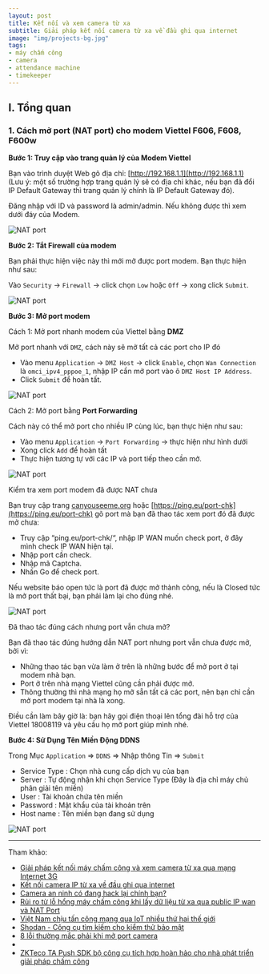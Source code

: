 ```yaml
---
layout: post
title: Kết nối và xem camera từ xa
subtitle: Giải pháp kết nối camera từ xa về đầu ghi qua internet
image: "img/projects-bg.jpg"
tags:
- máy chấm công
- camera
- attendance machine
- timekeeper
---
```



## I. Tổng quan

### 1. Cách mở port (NAT port) cho modem Viettel F606, F608, F600w

**Bước 1: Truy cập vào trang quản lý của Modem Viettel**

Bạn vào trình duyệt Web gõ địa chỉ: [http://192.168.1.1](http://192.168.1.1) (Lưu ý: một số trường hợp trang quản lý sẽ có địa chỉ khác, nếu bạn đã đổi IP Default Gateway thì trang quản lý chính là IP Default Gateway đó).

Đăng nhập với ID và password là admin/admin. Nếu không được thì xem dưới đáy của Modem.

![NAT port](https://boxxv.github.io/img/timekeeper/login.png "NAT port")


**Bước 2: Tắt Firewall của modem**

Bạn phải thực hiện việc này thì mới mở được port modem. Bạn thực hiện như sau:

Vào `Security` -> `Firewall` -> click chọn `Low` hoặc `Off` -> xong click `Submit`.

![NAT port](https://boxxv.github.io/img/timekeeper/firewall.png "NAT port")


**Bước 3: Mở port modem**

Cách 1: Mở port nhanh modem của Viettel bằng **DMZ**

Mở port nhanh với `DMZ`, cách này sẽ mở tất cả các port cho IP đó

- Vào menu `Application` -> `DMZ Host` -> click `Enable`, chọn `Wan Connection` là `omci_ipv4_pppoe_1`, nhập IP cần mở port vào ô `DMZ Host IP Address`.
- Click `Submit` để hoàn tất.

![NAT port](https://boxxv.github.io/img/timekeeper/huong-dan-mo-port-modem-viettel-h606-h608-h600w-2.jpg "NAT port")


Cách 2: Mở port bằng **Port Forwarding**

Cách này có thể mở port cho nhiều IP cùng lúc, bạn thực hiện như sau:

- Vào menu `Application` -> `Port Forwarding` -> thực hiện như hình dưới
- Xong click `Add` để hoàn tất
- Thực hiện tương tự với các IP và port tiếp theo cần mở.

![NAT port](https://boxxv.github.io/img/timekeeper/huong-dan-mo-port-modem-viettel-h606-h608-h600w-3.jpg "NAT port")


Kiểm tra xem port modem đã được NAT chưa

Bạn truy cập trang [canyouseeme.org](https://canyouseeme.org) hoặc [https://ping.eu/port-chk](https://ping.eu/port-chk) gõ port mà bạn đã thao tác xem port đó đã được mở chưa:

- Truy cập “ping.eu/port-chk/“, nhập IP WAN muốn check port, ở đây mình check IP WAN hiện tại.
- Nhập port cần check.
- Nhập mã Captcha.
- Nhấn Go để check port.

Nếu website báo open tức là port đã được mở thành công, nếu là Closed tức là mở port thất bại, bạn phải làm lại cho đúng nhé.

![NAT port](https://boxxv.github.io/img/timekeeper/check-port-da-open-chua.jpg "NAT port")


Đã thao tác đúng cách nhưng port vẫn chưa mở?

Bạn đã thao tác đúng hướng dẫn NAT port nhưng port vẫn chưa được mở, bởi vì:
- Những thao tác bạn vừa làm ở trên là những bước để mở port ở tại modem nhà bạn.
- Port ở trên nhà mạng Viettel cũng cần phải được mở.
- Thông thường thì nhà mạng họ mở sẵn tất cả các port, nên bạn chỉ cần mở port modem tại nhà là xong.

Điều cần làm bây giờ là: bạn hãy gọi điện thoại lên tổng đài hỗ trợ của Viettel 18008119 và yêu cầu họ mở port giúp mình nhé.


**Bước 4: Sử Dụng Tên Miền Động DDNS**

Trong Mục `Application` => `DDNS` => Nhập thông Tin => `Submit`

- Service Type : Chọn nhà cung cấp dịch vụ của bạn
- Server : Tự động nhận khi chọn Service Type (Đây là địa chỉ máy chủ phân giải tên miền)
- User : Tài khoản chứa tên miền
- Password : Mật khẩu của tài khoản trên
- Host name : Tên miền bạn đang sử dụng

![NAT port](https://boxxv.github.io/img/timekeeper/8a.jpg "NAT port")


-----
Tham khảo:

- [Giải pháp kết nối máy chấm công và xem camera từ xa qua mạng Internet 3G](https://dienmayvanphong.com/giai-phap-ket-noi-may-cham-cong-va-xem-camera-tu-xa-qua-mang-internet-3g/)
- [Kết nối camera IP từ xa về đầu ghi qua internet](https://youtu.be/gmePuIZLsbg)
- [Camera an ninh có đang hack lại chính bạn?](https://viblo.asia/p/camera-an-ninh-co-dang-hack-lai-chinh-ban-YWOZrA7YKQ0)
- [Rủi ro từ lỗ hổng máy chấm công khi lấy dữ liệu từ xa qua public IP wan và NAT Port](https://azza.vn/rui-ro-tu-lo-hong-may-cham-cong-khi-lay-du-lieu-tu-xa-qua-public-ip-wan-va-nat-port/)
- [Việt Nam chịu tấn công mạng qua IoT nhiều thứ hai thế giới](https://viblo.asia/p/viet-nam-chiu-tan-cong-mang-qua-iot-nhieu-thu-hai-the-gioi-3P0lPO84Zox)
- [Shodan - Công cụ tìm kiếm cho kiểm thử bảo mật](https://viblo.asia/p/shodan-cong-cu-tim-kiem-cho-kiem-thu-bao-mat-924lJJD0lPM)
- [8 lỗi thường mắc phải khi mở port camera](https://youtu.be/fzhEj4IVjxY)
- []()
- [ZKTeco TA Push SDK bộ công cụ tích hợp hoàn hảo cho nhà phát triển giải pháp chấm công](https://smartid.com.vn/zkteco-ta-push-sdk-bo-cong-cu-tich-hop-hoan-hao-cho-nha-phat-trien-giai-phap-cham-cong.html)